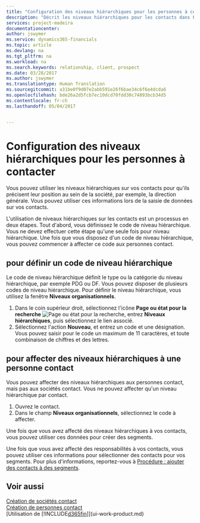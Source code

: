 ```yaml
---
title: "Configuration des niveaux hiérarchiques pour les personnes à contacter | Microsoft Docs"
description: "Décrit les niveaux hiérarchiques pour les contacts dans Financials"
services: project-madeira
documentationcenter: 
author: jswymer
ms.service: dynamics365-financials
ms.topic: article
ms.devlang: na
ms.tgt_pltfrm: na
ms.workload: na
ms.search.keywords: relationship, client, prospect
ms.date: 03/28/2017
ms.author: jswymer
ms.translationtype: Human Translation
ms.sourcegitcommit: a31be0f9d07e2abb591e26f6bae34c6f6e4dcda6
ms.openlocfilehash: bde26a2d5fcb7ec10dcd70fdd30c74893bcb34d5
ms.contentlocale: fr-ch
ms.lasthandoff: 05/04/2017


---
```

# <a name="setting-up-organizational-levels-for-contact-persons"></a>Configuration des niveaux hiérarchiques pour les personnes à contacter
Vous pouvez utiliser les niveaux hiérarchiques sur vos contacts pour qu'ils précisent leur position au sein de la société, par exemple, la direction générale. Vous pouvez utiliser ces informations lors de la saisie de données sur vos contacts.

L'utilisation de niveaux hiérarchiques sur les contacts est un processus en deux étapes. Tout d'abord, vous définissez le code de niveau hiérarchique. Vous ne devez effectuer cette étape qu'une seule fois pour niveau hiérarchique. Une fois que vous disposez d'un code de niveau hiérarchique, vous pouvez commencer à affecter ce code aux personnes contact.

## <a name="to-define-an-organizational-level-code"></a>pour définir un code de niveau hiérarchique
Le code de niveau hiérarchique définit le type ou la catégorie du niveau hiérarchique, par exemple PDG ou DF. Vous pouvez disposer de plusieurs codes de niveau hiérarchique. Pour définir le niveau hiérarchique, vous utilisez la fenêtre **Niveaux organisationnels**.

1. Dans le coin supérieur droit, sélectionnez l'icône **Page ou état pour la recherche** ![Page ou état pour la recherche](media/ui-search/search_small.png "Icône Page ou état pour la recherche"), entrez **Niveaux hiérarchiques**, puis sélectionnez le lien associé.
2. Sélectionnez l'action **Nouveau**, et entrez un code et une désignation. Vous pouvez saisir pour le code un maximum de 11 caractères, et toute combinaison de chiffres et des lettres.

## <a name="to-assign-organizational-levels-to-a-contact-person"></a>pour affecter des niveaux hiérarchiques à une personne contact
Vous pouvez affecter des niveaux hiérarchiques aux personnes contact, mais pas aux sociétés contact. Vous ne pouvez affecter qu'un niveau hiérarchique par contact.

1. Ouvrez le contact.
2. Dans le champ **Niveaux organisationnels**, sélectionnez le code à affecter.

Une fois que vous avez affecté des niveaux hiérarchiques à vos contacts, vous pouvez utiliser ces données pour créer des segments.

Une fois que vous avez affecté des responsabilités à vos contacts, vous pouvez utiliser ces informations pour sélectionner des contacts pour vos segments. Pour plus d'informations, reportez-vous à [Procédure : ajouter des contacts à des segments](marketing-add-contact-segment.md).

## <a name="see-also"></a>Voir aussi
[Création de sociétés contact](marketing-create-contact-companies.md)  
[Création de personnes contact](marketing-create-contact-persons.md)  
[Utilisation de [!INCLUDE[d365fin](includes/d365fin_md.md)]](ui-work-product.md)  

